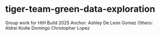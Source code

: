 # tiger-team-green-data-exploration
Group work for HtH Build 2025
Anchor: Ashley De Leon Gomez
Others: Aldrei Kodie Domingo
        Christopher Lopez
